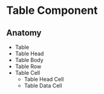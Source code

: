 # Table Component

## Anatomy

- Table
- Table Head
- Table Body
- Table Row
- Table Cell
  - Table Head Cell
  - Table Data Cell
